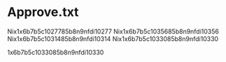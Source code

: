 # Approve.txt

Nix1x6b7b5c1027785b8n9nfdi10277
Nix1x6b7b5c1035685b8n9nfdi10356
Nix1x6b7b5c1031485b8n9nfdi10314
Nix1x6b7b5c1033085b8n9nfdi10330

1x6b7b5c1033085b8n9nfdi10330
